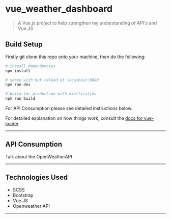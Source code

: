 # vue_weather_dashboard

> A Vue.js project to help strengthen my understanding of API's and Vue.JS

## Build Setup

Firstly git clone this repo onto your machine, then do the following:

``` bash
# install dependencies
npm install

# serve with hot reload at localhost:8080
npm run dev

# build for production with minification
npm run build
```

For API Consumption please see detailed instructions below.

For detailed explanation on how things work, consult the [docs for vue-loader](http://vuejs.github.io/vue-loader).

---

## API Consumption

Talk about the OpenWeatherAPI

---


## Technologies Used

* SCSS
* Bootstrap
* Vue.JS
* Openweather API


---